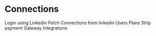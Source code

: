 # Connections
Login using Linkedin
Fetch Connections from linkedin
Users Plans 
Strip payment Gateway Integrations

